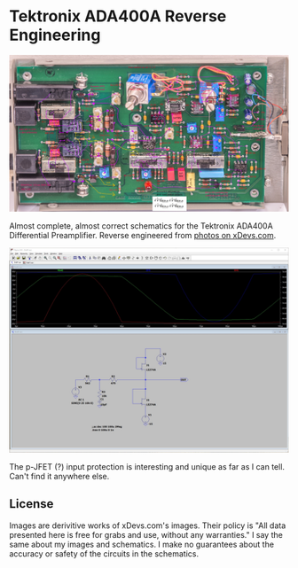 # Tektronix ADA400A Reverse Engineering

![reverse engineering in progress](Images/ada400a_top_annotated.jpg)

Almost complete, almost correct schematics for the Tektronix ADA400A Differential Preamplifier.
Reverse engineered from [photos on xDevs.com](https://xdevs.com/fix/ada400a/).

![JFET protection simulation](Images/jfet_protection_sim.jpg)

The p-JFET (?) input protection is interesting and unique as far as I can tell. Can't find it anywhere else.

## License

Images are derivitive works of xDevs.com's images. Their policy is "All data presented here is free for grabs and use, without any warranties."
I say the same about my images and schematics. I make no guarantees about the accuracy or safety of the circuits in the schematics.